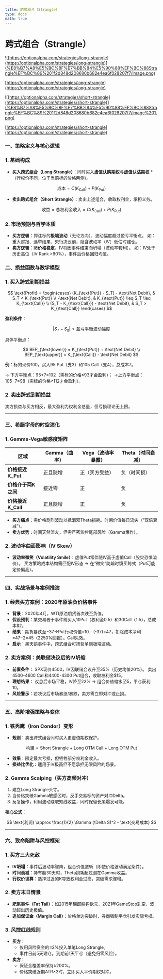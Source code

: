 ```yaml
---
title: 跨式组合（Strangle）
type: docs
math: true
---
```

# 跨式组合（Strangle）

![[https://optionalpha.com/strategies/long-strangle](https://optionalpha.com/strategies/long-strangle)](%E8%B7%A8%E5%BC%8F%E7%BB%84%E5%90%88%EF%BC%88Strangle%EF%BC%89%201f2d848d208680b682e4ea6f028207f7/image.png)

[https://optionalpha.com/strategies/long-strangle](https://optionalpha.com/strategies/long-strangle)

![[https://optionalpha.com/strategies/short-strangle](https://optionalpha.com/strategies/short-strangle)](%E8%B7%A8%E5%BC%8F%E7%BB%84%E5%90%88%EF%BC%88Strangle%EF%BC%89%201f2d848d208680b682e4ea6f028207f7/image%201.png)

[https://optionalpha.com/strategies/short-strangle](https://optionalpha.com/strategies/short-strangle)

### **一、策略定义与核心逻辑**

### 1. **基础构成**

- **买入跨式组合（Long Strangle）**：同时买入**虚值认购期权**与**虚值认沽期权** *（行权价不同，位于当前标的价格两侧）。

$$
  \text{成本} = C(K_{\text{Call}}) + P(K_{\text{Put}})
$$

- **卖出跨式组合（Short Strangle）**：卖出上述组合，收取权利金，承担义务。

$$
  \text{收益} = \text{总权利金收入} = C(K_{\text{Call}}) + P(K_{\text{Put}})
$$

### 2. **市场预期与哲学本质**

- **买方逻辑**：押注标的**极端波动**（无论方向），波动幅度超过盈亏平衡点。
如：重大财报、选举结果、央行决议前，隐含波动率（IV）低估时建仓。
- **卖方逻辑**：赌**价格稳定**，IV将因事件结束而坍塌（波动率套利）。
如：IV处于历史高位（IV Rank >80%），事件后价格回归均值。

### **二、损益函数与数学模型**

### 1. **买入跨式到期损益**

$$
\text{Profit} = 
\begin{cases} 
(K_{\text{Put}} - S_T) - \text{Net Debit}, & S_T < K_{\text{Put}} \\ 
-\text{Net Debit}, & K_{\text{Put}} \leq S_T \leq K_{\text{Call}} \\ 
(S_T - K_{\text{Call}}) - \text{Net Debit}, & S_T > K_{\text{Call}} 
\end{cases}
$$

**盈利条件**：

$$
 |S_T - S_0| > \text{盈亏平衡波动幅度}
$$

具体平衡点：

$$
BEP_{\text{lower}} = K_{\text{Put}} + \text{Net Debit} \\ 
BEP_{\text{upper}} = K_{\text{Call}} - \text{Net Debit}
$$

**例**：标的现价100，买入95 Put（支3）和105 Call（支4），总成本7。

→ 下方平衡点：95+7=102（需标的价格≤93才会盈利）；
→上方平衡点：105−7=98（需标的价格≥112才会盈利）。

### 2. **卖出跨式到期损益**

卖方损益与买方相反，最大盈利为权利金总量，但亏损理论无上限。

---

### **三、希腊字母的时空演化**

### 1. **Gamma-Vega敏感度矩阵**

| 区域 | Gamma（曲率） | Vega（波动率暴露） | Theta（时间衰减） |
| --- | --- | --- | --- |
| **价格接近K_Put** | 正且陡增 | 正（买方受益） | 负（时间损） |
| **价格介于两K之间** | 接近零 | 正 | 负 |
| **价格接近K_Call** | 正且陡增 | 正 | 负 |
- **买方痛点**：需价格剧烈波动以抵消双Theta损耗。时间价值每日流失（“双倍衰减”）。
- **卖方优势**：时间天然盟友，但需严密监控尾部风险（Gamma爆炸）。

### 2. **波动率曲面影响（IV Skew）**

- **波动率微笑（Volatility Smile）**：虚值Put常伴随IV高于虚值Call（股灾恐惧溢价）。
买方策略成本结构需匹配IV形态 → 在“微笑”陡峭时慎买跨式（Put可能定价偏高）。

---

### **四、实战场景与案例推演**

### 1. **经典买方案例：2020年原油负价格事件**

- **背景**：2020年4月，WTI原油期货首次跌至负值。
- **假设预判**：某交易者于事件前买入10Put（权利金0.5）和30Call（1.5），总成本$2。
- **结果**：期货暴跌至−37→Put行权价值=10 - (-37)=47，扣除成本净利=47−2=45（2250%回报）。Call失效。
- **启示**：黑天鹅事件中，跨式组合可捕获单侧极端波动。

### 2. **卖方案例：美联储决议后的IV坍缩**

- **前置条件**：
SPX现价4500，IV因联储会议升至35%（历史均值20%）。
卖出4500-4600 Call和4400-4300 Put组合，收取权利金$15。
- **理想结果**：
议息后市场平稳，IV降至22% → 组合价值缩水至5，平仓获利10。
- **风险警示**：若决议后市场暴涨/暴跌，卖方需立即对冲或止损。

---

### **五、高阶增强策略与变体**

### 1. **铁秃鹰（Iron Condor）变形**

- **规则**：卖出跨式组合同时买入更虚值期权保护。

$$
\text{构建} = \text{Short Strangle} + \text{Long OTM Call} + \text{Long OTM Put}
$$

- **效果**：限定最大亏损，但牺牲部分权利金收入。
- **损益比优化**：适用于IV极高但不愿承担无限风险的场景。

### 2. **Gamma Scalping（买方高频对冲）**

1. 建立Long Strangle头寸。
2. 当价格突破Gamma敏感区时，反手交易标的资产对冲Delta。
3. 反复操作，利用波动赚取短线收益，同时保留长尾爆发可能。

**核心公式**：

$$
\text{利润} \approx \frac{1}{2} \Gamma (\Delta S)^2 - \text{交易成本}
$$

---

### **六、致命陷阱与风控框架**

### 1. **买方三大死敌**

- **IV坍塌**：事件后波动率骤降，组合价值腰斩（即使价格波动满足条件）。
- **时间衰减**：持有超30天时，Theta损耗超过潜在Gamma收益。
- **行权价误算**：选择过近的K导致权利金过高，突破需求骤增。

### 2. **卖方末日情景**

- **肥尾事件（Fat Tail）**：如2015年瑞郎脱钩欧元、2021年GameStop轧空，波动超出历史极值。
- **追加保证金（Margin Call）**：价格单边突破时，券商强制平仓引发实际亏损。

### 3. **风控红线规则**

- **买方**：
    - 仅用风险资金的≤2%投入单笔Long Strangle。
    - 事件日前5天建仓，到期前1天平仓（避免归零风险）。
- **卖方**：
    - 保证金覆盖率保持≥200%。
    - 价格突破近期ATR×2时，立即买入平价期权对冲。